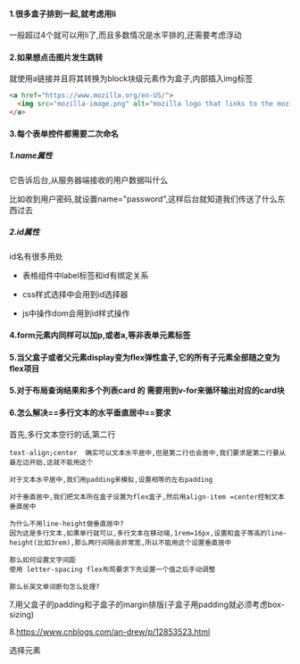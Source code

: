 #### 1.很多盒子排到一起,就考虑用li 

一般超过4个就可以用li了,而且多数情况是水平排的,还需要考虑浮动

#### 2.如果想点击图片发生跳转

就使用a链接并且将其转换为block块级元素作为盒子,内部插入img标签

```html
<a href="https://www.mozilla.org/en-US/">
  <img src="mozilla-image.png" alt="mozilla logo that links to the mozilla homepage">
</a>
```

#### 3.每个表单控件都需要二次命名

##### 1.name属性 

它告诉后台,从服务器端接收的用户数据叫什么

比如收到用户密码,就设置name="password",这样后台就知道我们传送了什么东西过去

##### 2.id属性

id名有很多用处

- 表格组件中label标签和id有绑定关系

- css样式选择中会用到id选择器

- js中操作dom会用到id样式操作

  

#### 4.form元素内同样可以加p,或者a,等非表单元素标签

#### 5.当父盒子或者父元素display变为flex弹性盒子,它的所有子元素全部随之变为flex项目

#### 5.对于布局查询结果和多个列表card 的 需要用到v-for来循环输出对应的card块

#### 6.怎么解决==多行文本的水平垂直居中==要求

首先,多行文本空行的话,第二行

```
text-align;center  确实可以文本水平居中,但是第二行也会居中,我们要求是第二行要从最左边开始,这就不能用这个

对于文本水平居中,我们用padding来模拟,设置相等的左右padding

对于垂直居中,我们把文本所在盒子设置为flex盒子,然后用align-item =center控制文本垂直居中

为什么不用line-height做垂直居中? 
因为这是多行文本,如果单行就可以,多行文本在移动端,1rem=16px,设置和盒子等高的line-height(比如3rem),那么两行间隔会非常宽,所以不能用这个设置垂直居中

那么如何设置文字间距
使用 letter-spacing flex布局要求下先设置一个值之后手动调整

那么长英文单词断句怎么处理?
```

7.用父盒子的padding和子盒子的margin排版(子盒子用padding就必须考虑box-sizing)

8.https://www.cnblogs.com/an-drew/p/12853523.html

选择元素
